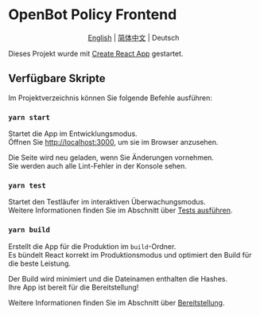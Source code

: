 # OpenBot Policy Frontend

<p align="center">
  <a href="README.md">English</a> |
  <a href="README.zh-CN.md">简体中文</a> |
  <span>Deutsch</span>
</p>

Dieses Projekt wurde mit [Create React App](https://github.com/facebook/create-react-app) gestartet.

## Verfügbare Skripte

Im Projektverzeichnis können Sie folgende Befehle ausführen:

### `yarn start`

Startet die App im Entwicklungsmodus.\
Öffnen Sie [http://localhost:3000](http://localhost:3000), um sie im Browser anzusehen.

Die Seite wird neu geladen, wenn Sie Änderungen vornehmen.\
Sie werden auch alle Lint-Fehler in der Konsole sehen.

### `yarn test`

Startet den Testläufer im interaktiven Überwachungsmodus.\
Weitere Informationen finden Sie im Abschnitt über [Tests ausführen](https://facebook.github.io/create-react-app/docs/running-tests).

### `yarn build`

Erstellt die App für die Produktion im `build`-Ordner.\
Es bündelt React korrekt im Produktionsmodus und optimiert den Build für die beste Leistung.

Der Build wird minimiert und die Dateinamen enthalten die Hashes.\
Ihre App ist bereit für die Bereitstellung!

Weitere Informationen finden Sie im Abschnitt über [Bereitstellung](https://facebook.github.io/create-react-app/docs/deployment).
